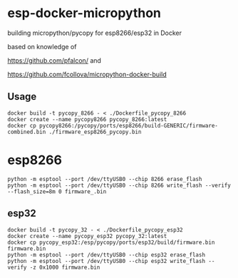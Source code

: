# esp-docker-micropython
building micropython/pycopy for esp8266/esp32 in Docker

based on knowledge of

https://github.com/pfalcon/    and    

https://github.com/fcollova/micropython-docker-build

## Usage  
    docker build -t pycopy_8266 - < ./Dockerfile_pycopy_8266  
    docker create --name pycopy8266 pycopy_8266:latest  
    docker cp pycopy8266:/pycopy/ports/esp8266/build-GENERIC/firmware-combined.bin ./firmware_esp8266_pycopy.bin
  
# esp8266  
    python -m esptool --port /dev/ttyUSB0 --chip 8266 erase_flash  
    python -m esptool --port /dev/ttyUSB0 --chip 8266 write_flash --verify --flash_size=8m 0 firmware_.bin  
 
## esp32  
    docker build -t pycopy_32 - < ./Dockerfile_pycopy_esp32  
    docker create --name pycopy_esp32 pycopy_32:latest
    docker cp pycopy_esp32:/esp/pycopy/ports/esp32/build/firmware.bin firmware.bin
    python -m esptool --port /dev/ttyUSB0 --chip esp32 erase_flash  
    python -m esptool --port /dev/ttyUSB0 --chip esp32 write_flash --verify -z 0x1000 firmware.bin
